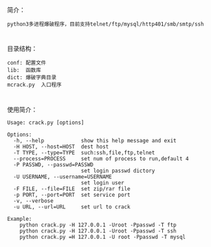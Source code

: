#
简介：

    python3多进程爆破程序，目前支持telnet/ftp/mysql/http401/smb/smtp/ssh


#
目录结构：

    conf: 配置文件
    lib:  函数库
    dict: 爆破字典目录
    mcrack.py  入口程序

#
使用简介：

    Usage: crack.py [options]

    Options:
      -h, --help            show this help message and exit
      -H HOST, --host=HOST  dest host
      -T TYPE, --type=TYPE  such:ssh,file,ftp,telnet
      --process=PROCESS     set num of process to run,default 4
      -P PASSWD, --passwd=PASSWD
                            set login passwd dictory
      -U USERNAME, --username=USERNAME
                            set login user
      -F FILE, --file=FILE  set zip/rar file
      -p PORT, --port=PORT  set service port
      -v, --verbose
      -u URL, --url=URL     set url to crack

    Example:
        python crack.py -H 127.0.0.1 -Uroot -Ppasswd -T ftp
        python crack.py -H 127.0.0.1 -Uroot -Ppasswd -T ssh
        python crack.py =H 127.0.0.1 -U root -Ppasswd -T mysql

